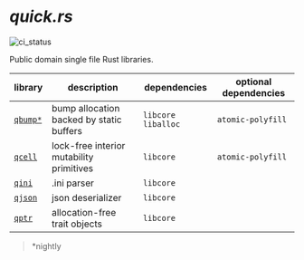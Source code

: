 # _quick.rs_

![ci_status](https://github.com/rjsberry/quick.rs/actions/workflows/ci.yml/badge.svg)

Public domain single file Rust libraries.

| library    | description                              | dependencies         | optional dependencies |
|------------|------------------------------------------|----------------------|-----------------------|
| [`qbump*`] | bump allocation backed by static buffers | `libcore` `liballoc` | `atomic-polyfill`     |
| [`qcell`]  | lock-free interior mutability primitives | `libcore`            | `atomic-polyfill`     |
| [`qini`]   | .ini parser                              | `libcore`            |                       |
| [`qjson`]  | json deserializer                        | `libcore`            |                       |
| [`qptr`]   | allocation-free trait objects            | `libcore`            |                       |

>  \*nightly

[`qbump*`]: qbump/qbump.rs
[`qcell`]: qcell/qcell.rs
[`qini`]: qini/qini.rs
[`qjson`]: qjson/qjson.rs
[`qptr`]: qptr/qptr.rs

